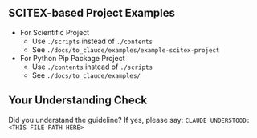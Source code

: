 <!-- ---
!-- Timestamp: 2025-05-29 20:33:45
!-- Author: ywatanabe
!-- File: /ssh:ywatanabe@sp:/home/ywatanabe/.dotfiles/.claude/to_claude/guidelines/python/SCITEX-99-scitex-example-project.md
!-- --- -->

## SCITEX-based Project Examples
 - For Scientific Project
   - Use `./scripts` instead of `./contents`
   - See `./docs/to_claude/examples/example-scitex-project`
 - For Python Pip Package Project
   - Use `./contents` instead of `./scripts`
   - See `./docs/to_claude/examples/`

## Your Understanding Check
Did you understand the guideline? If yes, please say:
`CLAUDE UNDERSTOOD: <THIS FILE PATH HERE>`

<!-- EOF -->